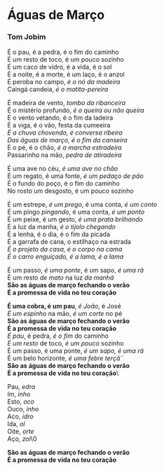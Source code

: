 # Águas de Março
### Tom Jobim

É o pau, é a pedra, é o fim do caminho\
É um resto de toco, é um pouco sozinho\
É um caco de vidro, é a vida, é o sol\
É a noite, é a morte, é um laço, é o anzol\
É peroba no campo, *é o nó da madeira*\
Caingá candeia, *é o matita-pereira*

É madeira de vento, *tombo da ribanceira*\
É o mistério profundo, *é o queira ou não queira*\
É o vento vetando, é o fim da ladeira\
É a viga, é o vão, festa da cumeeira\
*É a chuva chovendo, é conversa ribeira\
Das águas de março, é o fim da canseira*\
É o pé, é o chão, *é a marcha estradeira*\
Passarinho na mão, *pedra de atiradeira*

É uma ave no céu, *é uma ave no chão*\
É um regato, é uma fonte, *é um pedaço de pão*\
É o fundo do poço, é o fim do caminho\
No rosto um desgosto, é um pouco sozinho

É um estrepe, *é um prego*, é uma conta, *é um conto*\
É um pingo *pingando*, é uma conta, *é um ponto*\
É um peixe, é um gesto, *é uma prata brilhando*\
É a luz da manha, *é o tijolo chegando*\
É a lenha, é o dia, é o fim da picada\
É a garrafa de cana, o estilhaço na estrada\
*É o projeto da casa, é o corpo na cama\
É o carro enguiçado, é a lama, é a lama*

É um passo, *é uma ponte*, é um sapo, *é uma rã*\
É um resto *de mato* na luz *da manhã*\
**São as águas de março fechando o verão\
É a promessa de vida no teu coração**

**É uma cobra, é um pau**, *é João*, é José\
*É um espinho* na mão, *é um corte* no pé\
**São as águas de março fechando o verão\
É a promessa de vida no teu coração**\
*É pau*, é pedra, *é o fim* do caminho\
*É um resto* de toco, *é um pouco* sozinho\
É um passo, é uma ponte, *é um sapo, é uma rã*\
É um belo horizonte, *é uma febre terçã*¨\
**São as águas de março fechando o verão\
É a promessa de vida no teu coração**\

Pau, *edra*\
Im, *inho*\
Esto, *oco*\
Ouco, *inho*\
Aco, *idro*\
Ida, *ol*\
Oite, *orte*\
Aço, *zol*\0

**São as águas de março fechando o verão\
É a promessa de vida no teu coração**